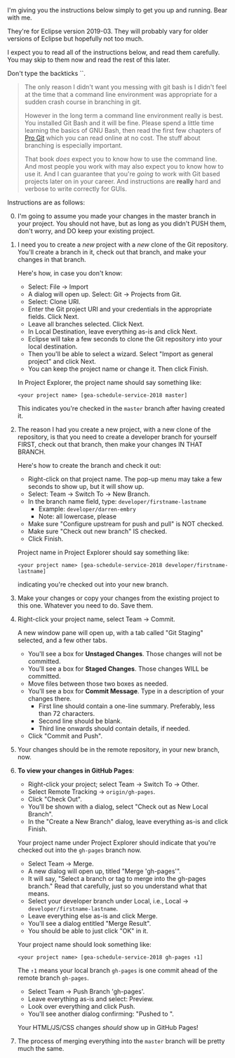 I'm giving you the instructions below simply to get you up and
running.  Bear with me.

They're for Eclipse version 2019-03.  They will probably vary for
older versions of Eclipse but hopefully not too much.

I expect you to read all of the instructions below, and read them
carefully.  You may skip to them now and read the rest of this later.

Don't type the backticks ``.

> The only reason I didn't want you messing with git bash is I didn't
> feel at the time that a command line environment was appropriate for
> a sudden crash course in branching in git.
>
> However in the long term a command line environment really is best.
> You installed Git Bash and it will be fine.  Please spend a little
> time learning the basics of GNU Bash, then read the first few
> chapters of [Pro Git](https://git-scm.com/book/en/v2) which you can
> read online at no cost.  The stuff about branching is especially
> important.
>
> That book *does* expect you to know how to use the command line.
> And most people you work with may also expect you to know how to use
> it.  And I can guarantee that you're *going* to work with Git based
> projects later on in your career.  And instructions are **really**
> hard and verbose to write correctly for GUIs.

Instructions are as follows:

0.  I'm going to assume you made your changes in the master branch in
    your project.  You should not have, but as long as you didn't PUSH
    them, don't worry, and DO keep your existing project.

1.  I need you to create a *new* project with a *new* clone of the Git
    repository.  You'll create a branch in it, check out that branch,
    and make your changes in that branch.

    Here's how, in case you don't know:

    -   Select: File -> Import
    -   A dialog will open up.  Select: Git -> Projects from Git.
    -   Select: Clone URI.
    -   Enter the Git project URI and your credentials in the
        appropriate fields.  Click Next.
    -   Leave all branches selected.  Click Next.
    -   In Local Destination, leave everything as-is and click Next.
    -   Eclipse will take a few seconds to clone the Git repository
        into your local destination.
    -   Then you'll be able to select a wizard.  Select "Import as
        general project" and click Next.
    -   You can keep the project name or change it.  Then click
        Finish.

    In Project Explorer, the project name should say something like:

    ```
    <your project name> [gea-schedule-service-2018 master]
    ```

    This indicates you're checked in the `master` branch after having
    created it.

2.  The reason I had you create a new project, with a new clone of the
    repository, is that you need to create a developer branch for
    yourself FIRST, check out that branch, then make your changes IN
    THAT BRANCH.

    Here's how to create the branch and check it out:

    -   Right-click on that project name.  The pop-up menu may take a
        few seconds to show up, but it will show up.
    -   Select: Team -> Switch To -> New Branch.
    -   In the branch name field, type: `developer/firstname-lastname`
        -   Example: `developer/darren-embry`
        -   Note: all lowercase, please
    -   Make sure "Configure upstream for push and pull" is NOT
        checked.
    -   Make sure "Check out new branch" IS checked.
    -   Click Finish.

    Project name in Project Explorer should say something like:

    ```
    <your project name> [gea-schedule-service-2018 developer/firstname-lastname]
    ```

    indicating you're checked out into your new branch.

3.  Make your changes or copy your changes from the existing project
    to this one.  Whatever you need to do.  Save them.

4.  Right-click your project name, select Team -> Commit.

    A new window pane will open up, with a tab called "Git Staging"
    selected, and a few other tabs.

    -   You'll see a box for **Unstaged Changes**.  Those changes will
        not be committed.
    -   You'll see a box for **Staged Changes**.  Those changes WILL
        be committed.
    -   Move files between those two boxes as needed.
    -   You'll see a box for **Commit Message**.  Type in a
        description of your changes there.
        -   First line should contain a one-line summary.  Preferably,
            less than 72 characters.
        -   Second line should be blank.
        -   Third line onwards should contain details, if needed.
    -   Click "Commit and Push".

5.  Your changes should be in the remote repository, in your new
    branch, now.

6.  **To view your changes in GitHub Pages**:

    -   Right-click your project; select Team -> Switch To -> Other.
    -   Select Remote Tracking -> `origin/gh-pages`.
    -   Click "Check Out".
    -   You'll be shown with a dialog, select "Check out as New Local Branch".
    -   In the "Create a New Branch" dialog, leave everything as-is and click Finish.

    Your project name under Project Explorer should indicate that
    you're checked out into the `gh-pages` branch now.

    -   Select Team -> Merge.
    -   A new dialog will open up, titled "Merge 'gh-pages'".
    -   It will say, "Select a branch or tag to merge into the gh-pages branch."
        Read that carefully, just so you understand what that means.
    -   Select your developer branch under Local, i.e., Local -> `developer/firstname-lastname`.
    -   Leave everything else as-is and click Merge.
    -   You'll see a dialog entitled "Merge Result".
    -   You should be able to just click "OK" in it.

    Your project name should look something like:

    ```
    <your project name> [gea-schedule-service-2018 gh-pages ↑1]
    ```

    The `↑1` means your local branch `gh-pages` is one commit ahead of
    the remote branch `gh-pages`.

    -   Select Team -> Push Branch 'gh-pages'.
    -   Leave everything as-is and select: Preview.
    -   Look over everything and click Push.
    -   You'll see another dialog confirming: "Pushed to <repository URL>".

    Your HTML/JS/CSS changes *should* show up in GitHub Pages!

7.  The process of merging everything into the `master` branch will be
    pretty much the same.
